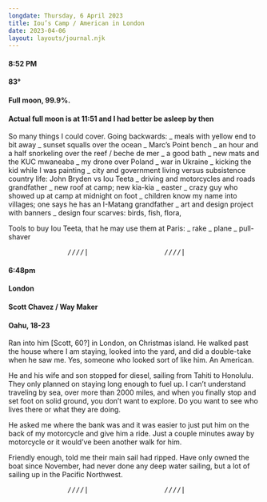 ```yaml
---
longdate: Thursday, 6 April 2023
title: Iou’s Camp / American in London
date: 2023-04-06
layout: layouts/journal.njk
---
```

#### 8:52 PM
#### 83°
#### Full moon, 99.9%.
#### Actual full moon is at 11:51 and I had better be asleep by then

So many things I could cover. Going backwards:
_ meals with yellow end to bit away
_ sunset squalls over the ocean
_ Marc’s Point bench
_ an hour and a half snorkeling over the reef / beche de mer
_ a good bath
_ new mats and the KUC mwaneaba
_ my drone over Poland
_ war in Ukraine
_ kicking the kid while I was painting
_ city and government living versus subsistence country life: John Bryden vs Iou Teeta
_ driving and motorcycles and roads grandfather
_ new roof at camp; new kia-kia
_ easter
_ crazy guy who showed up at camp at midnight on foot
_ children know my name into villages; one says he has an I-Matang grandfather
_ art and design project with banners
_ design four scarves: birds, fish, flora,

Tools to buy Iou Teeta, that he may use them at Paris:
_ rake
_ plane
_ pull- shaver

<pre>______________////|__________________////|____</pre>

#### 6:48pm
#### London

#### Scott Chavez / Way Maker
#### Oahu, 18-23

Ran into him [Scott, 60?] in London, on Christmas island. He walked past the house where I am staying, looked into the yard, and did a double-take when he saw me. Yes, someone who looked sort of like him. An American.

He and his wife and son stopped for diesel, sailing from Tahiti to Honolulu. They only planned on staying long enough to fuel up. I can’t understand traveling by sea, over more than 2000 miles, and when you finally stop and set foot on solid ground, you don’t want to explore. Do you want to see who lives there or what they are doing.

He asked me where the bank was and it was easier to just put him on the back of my motorcycle and give him a ride. Just a couple minutes away by motorcycle or it would’ve been another walk for him.

Friendly enough, told me their main sail had ripped. Have only owned the boat since November, had never done any deep water sailing, but a lot of sailing up in the Pacific Northwest.

<pre>______________////|__________________////|____</pre>
